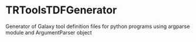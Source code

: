 # TRToolsTDFGenerator
Generator of Galaxy tool definition files for python programs using argparse module and ArgumentParser object
